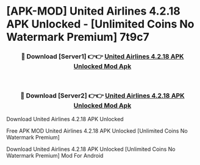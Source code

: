 # [APK-MOD] United Airlines 4.2.18 APK Unlocked - [Unlimited Coins No Watermark Premium] 7t9c7



<div align="center">
<h3>🔴 Download [Server1] 👉👉 <a href="https://momento.my/?title=United_Airlines_4.2.18_APK_Unlocked">United Airlines 4.2.18 APK Unlocked Mod Apk</a></h3><br>

<h3>🔴 Download [Server2] 👉👉 <a href="https://momento.my/?title=United_Airlines_4.2.18_APK_Unlocked">United Airlines 4.2.18 APK Unlocked Mod Apk</a></h3>
</div>



Download United Airlines 4.2.18 APK Unlocked 

Free APK MOD United Airlines 4.2.18 APK Unlocked [Unlimited Coins No Watermark Premium]

Download United Airlines 4.2.18 APK Unlocked [Unlimited Coins No Watermark Premium] Mod For Android
